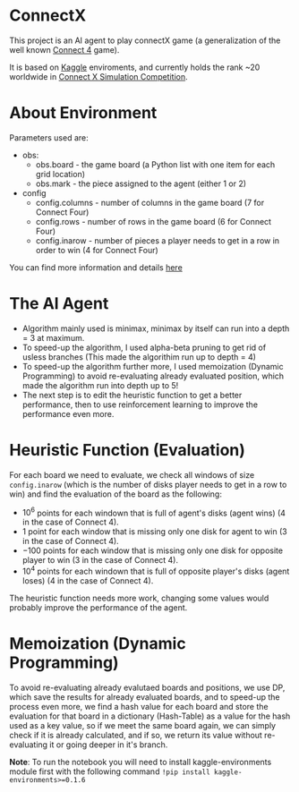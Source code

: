 # ConnectX
This project is an AI agent to play connectX game (a generalization of the well known [Connect 4](https://en.wikipedia.org/wiki/Connect_Four) game).

It is based on [Kaggle](https://www.kaggle.com/) enviroments, and currently holds the rank ~20 worldwide in [Connect X Simulation Competition](https://www.kaggle.com/competitions/connectx/leaderboard).

# About Environment
Parameters used are:
- obs:
  - obs.board - the game board (a Python list with one item for each grid location)
  - obs.mark - the piece assigned to the agent (either 1 or 2)
- config
  - config.columns - number of columns in the game board (7 for Connect Four)
  - config.rows - number of rows in the game board (6 for Connect Four)
  - config.inarow - number of pieces a player needs to get in a row in order to win (4 for Connect Four)

You can find more information and details [here](https://www.kaggle.com/code/alexisbcook/play-the-game)

# The AI Agent
- Algorithm mainly used is minimax, minimax by itself can run into a depth = 3 at maximum.
- To speed-up the algorithm, I used alpha-beta pruning to get rid of usless branches (This made the algorithim run up to depth = 4)
- To speed-up the algorithm further more, I used memoization (Dynamic Programming) to avoid re-evaluating already evaluated position, which made the algorithm run into depth up to 5!
- The next step is to edit the heuristic function to get a better performance, then to use reinforcement learning to improve the performance even more.

# Heuristic Function (Evaluation)
For each board we need to evaluate, we check all windows of size `config.inarow` (which is the number of disks player needs to get in a row to win) and find the evaluation of the board as the following:
- $10 ^ 6$ points for each windown that is full of agent's disks (agent wins) (4 in the case of Connect 4).
- $1$ point for each window that is missing only one disk for agent to win (3 in the case of Connect 4).
- $-100$ points for each window that is missing only one disk for opposite player to win (3 in the case of Connect 4).
- $10 ^ 4$ points for each windown that is full of opposite player's disks (agent loses) (4 in the case of Connect 4).

The heuristic function needs more work, changing some values would probably improve the performance of the agent.

# Memoization (Dynamic Programming)
To avoid re-evaluating already evalutaed boards and positions, we use DP, which save the results for already evaluated boards, and to speed-up the process even more, we find a hash value for each board and store the evaluation for that board in a dictionary (Hash-Table) as a value for the hash used as a key value, so if we meet the same board again, we can simply check if it is already calculated, and if so, we return its value without re-evaluating it or going deeper in it's branch.

**Note**: To run the notebook you will need to install kaggle-environments module first with the following command `!pip install kaggle-environments>=0.1.6`
